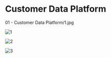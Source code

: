 # Customer Data Platform

01 - Customer Data Platform/1.jpg

![1](https://github.com/ssorawits/MADT_8101_CustomerAnalytics/assets/99993025/72f93f94-5427-43c8-802a-9923523c404b)

![2](https://github.com/ssorawits/MADT_8101_CustomerAnalytics/assets/99993025/0ab3d1e7-b067-4bc0-aca9-d223ef4d984e)

![3](https://github.com/ssorawits/MADT_8101_CustomerAnalytics/assets/99993025/4d3ad4ae-fc68-4cb0-b56b-50db1cae3f15)
